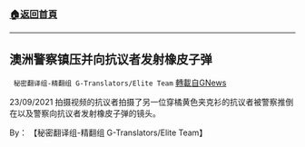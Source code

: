 ###  [:house:返回首頁](https://github.com/ourhimalayas/txt)
---


## 澳洲警察镇压并向抗议者发射橡皮子弹
` 秘密翻译组-精翻组 G-Translators/Elite Team` [轉載自GNews](https://gnews.org/zh-hans/1555583/)

23/09/2021 拍摄视频的抗议者拍摄了另一位穿橘黄色夹克衫的抗议者被警察推倒在以及警察向抗议者发射橡皮子弹的镜头。

By： 【秘密翻译组-精翻组 G-Translators/Elite Team】
